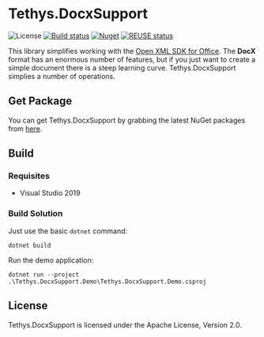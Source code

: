 <!-- 
SPDX-FileCopyrightText: (c) 2022-2023 T. Graf
SPDX-License-Identifier: Apache-2.0
-->

# Tethys.DocxSupport

![License](https://img.shields.io/badge/license-Apache--2.0-blue.svg)
[![Build status](https://ci.appveyor.com/api/projects/status/3k0fy06set3or784?svg=true)](https://ci.appveyor.com/project/tngraf/tethys-docxsupport)
[![Nuget](https://img.shields.io/badge/nuget-1.0.0-brightgreen.svg)](https://www.nuget.org/packages/Tethys.DocxSupport/1.0.0)
[![REUSE status](https://api.reuse.software/badge/git.fsfe.org/reuse/api)](https://api.reuse.software/info/git.fsfe.org/reuse/api)

This library simplifies working with the [Open XML SDK for Office](https://docs.microsoft.com/en-us/office/open-xml/open-xml-sdk?redirectedfrom=MSDN).
The **DocX** format has an enormous number of features, but if you just want to create a simple document
there is a steep learning curve. Tethys.DocxSupport simplies a number of operations.

## Get Package

You can get Tethys.DocxSupport by grabbing the latest NuGet packages from [here](https://www.nuget.org/packages/Tethys.DocxSupport/1.0.0).

## Build

### Requisites

* Visual Studio 2019

### Build Solution

Just use the basic `dotnet` command:

```shell
dotnet build
```

Run the demo application:

```shell
dotnet run --project .\Tethys.DocxSupport.Demo\Tethys.DocxSupport.Demo.csproj
```

## License

Tethys.DocxSupport is licensed under the Apache License, Version 2.0.
